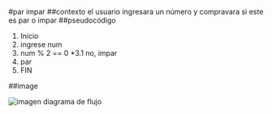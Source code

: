 #par impar
##contexto 
el usuario ingresara un número y compravara si este es par o impar
##pseudocódigo
1. Inicio
2. ingrese num
3. num % 2 == 0
*3.1 no, impar
4. par
5. FIN

##image

![imagen diagrama de flujo](  http://1.1m.yt/WnvWv0p.jpg)
